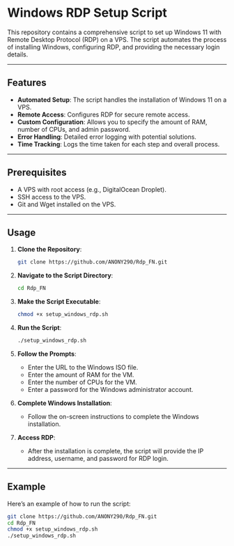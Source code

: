 # Windows RDP Setup Script

This repository contains a comprehensive script to set up Windows 11 with Remote Desktop Protocol (RDP) on a VPS. The script automates the process of installing Windows, configuring RDP, and providing the necessary login details.

---

## Features
- **Automated Setup**: The script handles the installation of Windows 11 on a VPS.
- **Remote Access**: Configures RDP for secure remote access.
- **Custom Configuration**: Allows you to specify the amount of RAM, number of CPUs, and admin password.
- **Error Handling**: Detailed error logging with potential solutions.
- **Time Tracking**: Logs the time taken for each step and overall process.

---

## Prerequisites
- A VPS with root access (e.g., DigitalOcean Droplet).
- SSH access to the VPS.
- Git and Wget installed on the VPS.

---

## Usage

1. **Clone the Repository**:
    ```bash
    git clone https://github.com/ANONY290/Rdp_FN.git
    ```

2. **Navigate to the Script Directory**:
    ```bash
    cd Rdp_FN
    ```

3. **Make the Script Executable**:
    ```bash
    chmod +x setup_windows_rdp.sh
    ```

4. **Run the Script**:
    ```bash
    ./setup_windows_rdp.sh
    ```

5. **Follow the Prompts**:
    - Enter the URL to the Windows ISO file.
    - Enter the amount of RAM for the VM.
    - Enter the number of CPUs for the VM.
    - Enter a password for the Windows administrator account.

6. **Complete Windows Installation**:
    - Follow the on-screen instructions to complete the Windows installation.

7. **Access RDP**:
    - After the installation is complete, the script will provide the IP address, username, and password for RDP login.

---

## Example
Here’s an example of how to run the script:
```bash
git clone https://github.com/ANONY290/Rdp_FN.git
cd Rdp_FN
chmod +x setup_windows_rdp.sh
./setup_windows_rdp.sh
